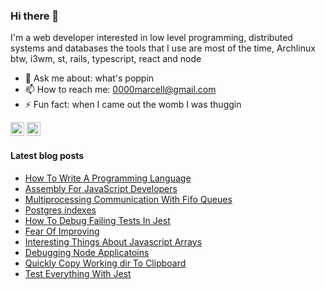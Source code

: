 ### Hi there 👋
I'm a web developer interested in low level programming, distributed systems and databases
the tools that I use are most of the time, Archlinux btw, i3wm, st, rails, typescript, react and node 
- 💬 Ask me about: what's poppin
- 📫 How to reach me: 0000marcell@gmail.com
- ⚡ Fun fact: when I came out the womb I was thuggin

[<img src="https://img.shields.io/github/followers/0000marcell?label=follow&style=social" height="22" title="Follow me" />](https://github.com/0000marcell) 
[<img src="https://img.shields.io/badge/-LinkedIn-blue?style=flat-square&logo=Linkedin&logoColor=white&link=https://www.linkedin.com/in/marcell-cruz-40313b87" height="22" title="LinkedIn" />](https://www.linkedin.com/in/marcell-cruz-40313b87) 

#### Latest blog posts

* <a href="https://dev.to/____marcell/how-to-write-a-programming-language-1o99" />How To Write A Programming Language</a>
* <a href="https://dev.to/____marcell/assembly-for-javascript-developers-p0h" />Assembly For JavaScript Developers</a>
* <a href="https://dev.to/____marcell/multiprocessing-communication-with-fifo-queues-4ak4" />Multiprocessing Communication With Fifo Queues</a>
* <a href="https://dev.to/____marcell/postgres-indexes-4603" />Postgres indexes</a>
* <a href="https://dev.to/____marcell/how-to-debug-failing-tests-in-jest-5fp4" />How To Debug Failing Tests In Jest</a>
* <a href="https://dev.to/____marcell/fear-of-improving-14n5" />Fear Of Improving</a>
* <a href="https://dev.to/____marcell/interesting-things-about-javascript-arrays-553d"/>Interesting Things About Javascript Arrays</a>
* <a href="https://dev.to/____marcell/debugging-node-applications-4e07" />Debugging Node Applicatoins</a>
* <a href="https://dev.to/____marcell/quickly-copy-path-to-clipboard-8lf" />Quickly Copy Working dir To Clipboard</a>
* <a href="https://dev.to/____marcell/test-everything-with-jest-27co" />Test Everything With Jest</a>

<!---
[![Top Langs](https://github-readme-stats.vercel.app/api/top-langs/?username=0000marcell&layout=compact)](https://github.com/anuraghazra/github-readme-stats)
-->
<!--
[![Contribution Stats](https://github-contribution-stats.vercel.app/api/?username=0000marcell)](https://github.com/0000marcell/github-contribution-stats/)
-->



